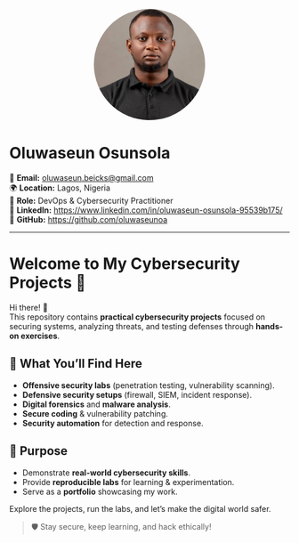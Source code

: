 <!-- Profile Section -->
<p align="center">
  <img src="./my passport.jpeg" alt="Oluwaseun Osunsola" width="200" style="border-radius: 50%;">
</p>

# Oluwaseun Osunsola  
📧 **Email:** oluwaseun.beicks@gmail.com    
🌍 **Location:** Lagos, Nigeria  
💼 **Role:** DevOps & Cybersecurity Practitioner    
🔗 **LinkedIn:** https://www.linkedin.com/in/oluwaseun-osunsola-95539b175/
🐙 **GitHub:** https://github.com/oluwaseunoa 

---

# Welcome to My Cybersecurity Projects 🔐

Hi there! 👋  
This repository contains **practical cybersecurity projects** focused on securing systems, analyzing threats, and testing defenses through **hands-on exercises**.  

## 📌 What You’ll Find Here
- **Offensive security labs** (penetration testing, vulnerability scanning).
- **Defensive security setups** (firewall, SIEM, incident response).
- **Digital forensics** and **malware analysis**.
- **Secure coding** & vulnerability patching.
- **Security automation** for detection and response.

## 🎯 Purpose
- Demonstrate **real-world cybersecurity skills**.
- Provide **reproducible labs** for learning & experimentation.
- Serve as a **portfolio** showcasing my work.

Explore the projects, run the labs, and let’s make the digital world safer.  

> 🛡 Stay secure, keep learning, and hack ethically!
